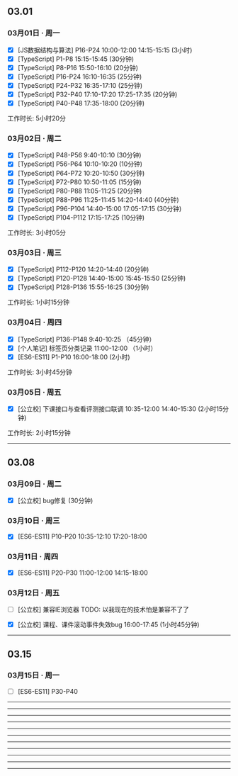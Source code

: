 ## 03.01

### 03月01日 · 周一
+ [x] [JS数据结构与算法] P16-P24  10:00-12:00  14:15-15:15  (3小时)
+ [x] [TypeScript] P1-P8  15:15-15:45  (30分钟)
+ [x] [TypeScript] P8-P16  15:50-16:10  (20分钟)
+ [x] [TypeScript] P16-P24  16:10-16:35  (25分钟)
+ [x] [TypeScript] P24-P32  16:35-17:10  (25分钟) 
+ [x] [TypeScript] P32-P40  17:10-17:20  17:25-17:35  (20分钟)
+ [x] [TypeScript] P40-P48  17:35-18:00  (20分钟)

工作时长:  5小时20分


### 03月02日 · 周二
+ [x] [TypeScript] P48-P56  9:40-10:10  (30分钟)
+ [x] [TypeScript] P56-P64  10:10-10:20  (10分钟)
+ [x] [TypeScript] P64-P72  10:20-10:50  (30分钟)
+ [x] [TypeScript] P72-P80  10:50-11:05  (15分钟)
+ [x] [TypeScript] P80-P88  11:05-11:25  (20分钟)
+ [x] [TypeScript] P88-P96  11:25-11:45  14:20-14:40  (40分钟)
+ [x] [TypeScript] P96-P104  14:40-15:00  17:05-17:15  (30分钟)
+ [x] [TypeScript] P104-P112  17:15-17:25  (10分钟)

工作时长:  3小时05分


### 03月03日 · 周三
+ [x] [TypeScript] P112-P120  14:20-14:40  (20分钟)
+ [x] [TypeScript] P120-P128  14:40-15:00  15:45-15:50  (25分钟)
+ [x] [TypeScript] P128-P136  15:55-16:25  (30分钟)

工作时长:  1小时15分钟


### 03月04日 · 周四
+ [x] [TypeScript] P136-P148  9:40-10:25 （45分钟）
+ [x] [个人笔记] 标签页分类记录  11:00-12:00 （1小时）
+ [x] [ES6-ES11] P1-P10  16:00-18:00  (2小时)

工作时长: 3小时45分钟


### 03月05日 · 周五
+ [x] [公立校] 下课接口与查看评测接口联调  10:35-12:00  14:40-15:30  (2小时15分钟)

工作时长: 2小时15分钟


---
## 03.08

### 03月09日 · 周二
+ [x] [公立校] bug修复  (30分钟)


### 03月10日 · 周三
+ [x] [ES6-ES11] P10-P20  10:35-12:10  17:20-18:00


### 03月11日 · 周四
+ [x] [ES6-ES11] P20-P30  11:00-12:00  14:15-18:00


### 03月12日 · 周五
+ [ ] [公立校] 兼容IE浏览器  TODO: 以我现在的技术怕是兼容不了了
+ [x] [公立校] 课程、课件滚动事件失效bug  16:00-17:45  (1小时45分钟)


---
## 03.15

### 03月15日 · 周一
+ [ ] [ES6-ES11] P30-P40
---
---
---
---
---
---
---
---
---
---
---